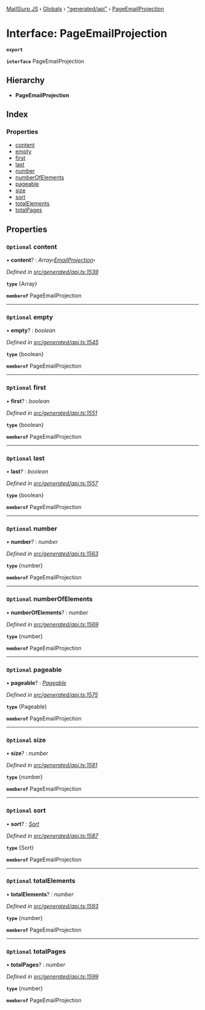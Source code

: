 [MailSlurp JS](../README.md) › [Globals](../globals.md) › ["generated/api"](../modules/_generated_api_.md) › [PageEmailProjection](_generated_api_.pageemailprojection.md)

# Interface: PageEmailProjection

**`export`** 

**`interface`** PageEmailProjection

## Hierarchy

* **PageEmailProjection**

## Index

### Properties

* [content](_generated_api_.pageemailprojection.md#optional-content)
* [empty](_generated_api_.pageemailprojection.md#optional-empty)
* [first](_generated_api_.pageemailprojection.md#optional-first)
* [last](_generated_api_.pageemailprojection.md#optional-last)
* [number](_generated_api_.pageemailprojection.md#optional-number)
* [numberOfElements](_generated_api_.pageemailprojection.md#optional-numberofelements)
* [pageable](_generated_api_.pageemailprojection.md#optional-pageable)
* [size](_generated_api_.pageemailprojection.md#optional-size)
* [sort](_generated_api_.pageemailprojection.md#optional-sort)
* [totalElements](_generated_api_.pageemailprojection.md#optional-totalelements)
* [totalPages](_generated_api_.pageemailprojection.md#optional-totalpages)

## Properties

### `Optional` content

• **content**? : *Array‹[EmailProjection](_generated_api_.emailprojection.md)›*

*Defined in [src/generated/api.ts:1539](https://github.com/mailslurp/mailslurp-client-ts-js/blob/7141c32/src/generated/api.ts#L1539)*

**`type`** {Array<EmailProjection>}

**`memberof`** PageEmailProjection

___

### `Optional` empty

• **empty**? : *boolean*

*Defined in [src/generated/api.ts:1545](https://github.com/mailslurp/mailslurp-client-ts-js/blob/7141c32/src/generated/api.ts#L1545)*

**`type`** {boolean}

**`memberof`** PageEmailProjection

___

### `Optional` first

• **first**? : *boolean*

*Defined in [src/generated/api.ts:1551](https://github.com/mailslurp/mailslurp-client-ts-js/blob/7141c32/src/generated/api.ts#L1551)*

**`type`** {boolean}

**`memberof`** PageEmailProjection

___

### `Optional` last

• **last**? : *boolean*

*Defined in [src/generated/api.ts:1557](https://github.com/mailslurp/mailslurp-client-ts-js/blob/7141c32/src/generated/api.ts#L1557)*

**`type`** {boolean}

**`memberof`** PageEmailProjection

___

### `Optional` number

• **number**? : *number*

*Defined in [src/generated/api.ts:1563](https://github.com/mailslurp/mailslurp-client-ts-js/blob/7141c32/src/generated/api.ts#L1563)*

**`type`** {number}

**`memberof`** PageEmailProjection

___

### `Optional` numberOfElements

• **numberOfElements**? : *number*

*Defined in [src/generated/api.ts:1569](https://github.com/mailslurp/mailslurp-client-ts-js/blob/7141c32/src/generated/api.ts#L1569)*

**`type`** {number}

**`memberof`** PageEmailProjection

___

### `Optional` pageable

• **pageable**? : *[Pageable](_generated_api_.pageable.md)*

*Defined in [src/generated/api.ts:1575](https://github.com/mailslurp/mailslurp-client-ts-js/blob/7141c32/src/generated/api.ts#L1575)*

**`type`** {Pageable}

**`memberof`** PageEmailProjection

___

### `Optional` size

• **size**? : *number*

*Defined in [src/generated/api.ts:1581](https://github.com/mailslurp/mailslurp-client-ts-js/blob/7141c32/src/generated/api.ts#L1581)*

**`type`** {number}

**`memberof`** PageEmailProjection

___

### `Optional` sort

• **sort**? : *[Sort](_generated_api_.sort.md)*

*Defined in [src/generated/api.ts:1587](https://github.com/mailslurp/mailslurp-client-ts-js/blob/7141c32/src/generated/api.ts#L1587)*

**`type`** {Sort}

**`memberof`** PageEmailProjection

___

### `Optional` totalElements

• **totalElements**? : *number*

*Defined in [src/generated/api.ts:1593](https://github.com/mailslurp/mailslurp-client-ts-js/blob/7141c32/src/generated/api.ts#L1593)*

**`type`** {number}

**`memberof`** PageEmailProjection

___

### `Optional` totalPages

• **totalPages**? : *number*

*Defined in [src/generated/api.ts:1599](https://github.com/mailslurp/mailslurp-client-ts-js/blob/7141c32/src/generated/api.ts#L1599)*

**`type`** {number}

**`memberof`** PageEmailProjection
